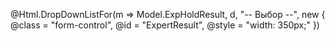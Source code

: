 @Html.DropDownListFor(m => Model.ExpHoldResult, d, "-- Выбор --", new { @class = "form-control", @id = "ExpertResult", @style = "width: 350px;" })
